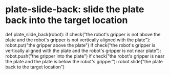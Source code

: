 # plate-slide-back: slide the plate back into the target location
def plate_slide_back(robot):
    if check("the robot's gripper is not above the plate and the robot's gripper is not vertically aligned with the plate"):
        robot.put("the gripper above the plate")
    if check("the robot's gripper is vertically aligned with the plate and the robot's gripper is not near plate"):
        robot.push("the gripper into the plate")
    if check("the robot's gripper is near the plate and the plate is below the robot's gripper"):
        robot.slide("the plate back to the target location")